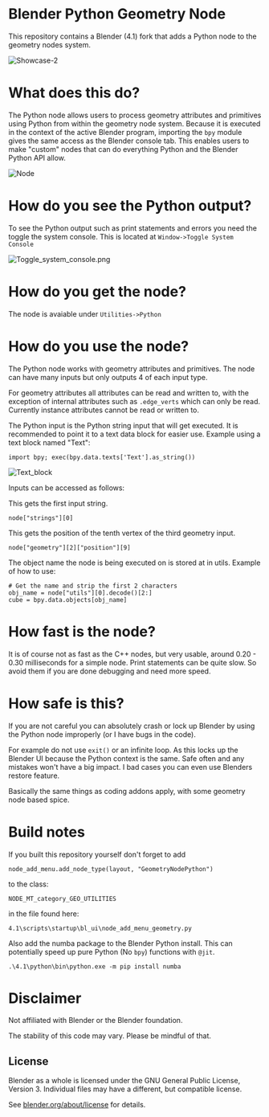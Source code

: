 # Blender Python Geometry Node
This repository contains a Blender (4.1) fork that adds a Python node to the geometry nodes system.

![Showcase-2](python_node_example_images/Showcase-2.png)

# What does this do?
The Python node allows users to process geometry attributes and primitives using Python from within the geometry node system.
Because it is executed in the context of the active Blender program, importing the `bpy` module gives the same access as the Blender console tab.
This enables users to make "custom" nodes that can do everything Python and the Blender Python API allow.

![Node](python_node_example_images/Node.png)

# How do you see the Python output?
To see the Python output such as print statements and errors you need the toggle the system console.
This is located at `Window->Toggle System Console`

![Toggle_system_console.png](python_node_example_images/Toggle_system_console.png)

# How do you get the node?
The node is avaiable under `Utilities->Python`

# How do you use the node?
The Python node works with geometry attributes and primitives. 
The node can have many inputs but only outputs 4 of each input type.

For geometry attributes all attributes can be read and written to, with the exception of internal attributes such as `.edge_verts` which can only be read. Currently instance attributes cannot be read or written to.

The Python input is the Python string input that will get executed. It is recommended to point it to a text data block for easier use.
Example using a text block named "Text":
```
import bpy; exec(bpy.data.texts['Text'].as_string())
```
![Text_block](python_node_example_images/Text_block.png)

Inputs can be accessed as follows:

This gets the first input string.
```
node["strings"][0]
```

This gets the position of the tenth vertex of the third geometry input.
```
node["geometry"][2]["position"][9]
```

The object name the node is being executed on is stored at in utils.
Example of how to use:
```
# Get the name and strip the first 2 characters
obj_name = node["utils"][0].decode()[2:]
cube = bpy.data.objects[obj_name]
```


# How fast is the node?
It is of course not as fast as the C++ nodes, but very usable, around 0.20 - 0.30 milliseconds for a simple node.
Print statements can be quite slow. So avoid them if you are done debugging and need more speed.

# How safe is this?
If you are not careful you can absolutely crash or lock up Blender by using the Python node improperly (or I have bugs in the code). 

For example do not use `exit()` or an infinite loop. As this locks up the Blender UI because the Python context is the same. Safe often and any mistakes won't have a big impact. I bad cases you can even use Blenders restore feature.

Basically the same things as coding addons apply, with some geometry node based spice.

# Build notes
If you built this repository yourself don't forget to add 
```
node_add_menu.add_node_type(layout, "GeometryNodePython")
```
to the class: 
```
NODE_MT_category_GEO_UTILITIES
```
in the file found here: 
```
4.1\scripts\startup\bl_ui\node_add_menu_geometry.py
```
Also add the numba package to the Blender Python install. This can potentially speed up pure Python (No `bpy`) functions with `@jit`.

```
.\4.1\python\bin\python.exe -m pip install numba
```

# Disclaimer
Not affiliated with Blender or the Blender foundation.

The stability of this code may vary. Please be mindful of that.

License
-------

Blender as a whole is licensed under the GNU General Public License, Version 3.
Individual files may have a different, but compatible license.

See [blender.org/about/license](https://www.blender.org/about/license) for details.
